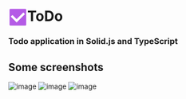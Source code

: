 <h1> <img align="left" width="38" height="38" src="/public/icon.png"> ToDo </h1>

### Todo application in Solid.js and TypeScript

## Some screenshots
![image](https://github.com/cyxigo/todo/assets/126170697/82fb0747-a182-4433-8d50-e5fde7377478)
![image](https://github.com/cyxigo/todo/assets/126170697/f2771a71-0240-49b7-bf4c-1c5323a205fd)
![image](https://github.com/cyxigo/todo/assets/126170697/d82cde4f-a194-4c52-992d-e7eaa03c6196)
